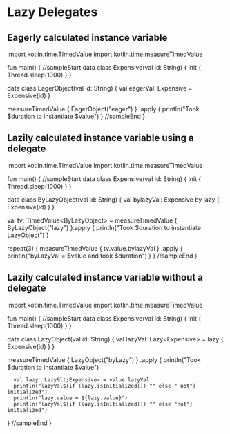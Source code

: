 # Lazy Delegates


## Eagerly calculated instance variable

<div class="kotlin-code">
import kotlin.time.TimedValue
import kotlin.time.measureTimedValue

fun main() {
//sampleStart
  data class Expensive(val id: String)  {
    init {
      Thread.sleep(1000)
    }
  }

  data class EagerObject(val id: String) {
    val eagerVal: Expensive = Expensive(id)
  }

  measureTimedValue { EagerObject("eager") }
    .apply { 
      println("Took $duration to instantiate $value")
  }
//sampleEnd
}
</div>

## Lazily calculated instance variable using a delegate

<div class="kotlin-code">
import kotlin.time.TimedValue
import kotlin.time.measureTimedValue

fun main() {
//sampleStart
  data class Expensive(val id: String) {
    init {
      Thread.sleep(1000)
    }
  }

  data class ByLazyObject(val id: String) {
    val bylazyVal: Expensive by lazy { Expensive(id) }
  }

  val tv: TimedValue&lt;ByLazyObject> = measureTimedValue { ByLazyObject("lazy") }.apply {
    println("Took $duration to instantiate LazyObject")
  }

  repeat(3) {
    measureTimedValue { tv.value.bylazyVal }
      .apply {
        println("byLazyVal = $value and took $duration")
    }
  }
//sampleEnd
}
</div>

## Lazily calculated instance variable without a delegate

<div class="kotlin-code">
import kotlin.time.TimedValue
import kotlin.time.measureTimedValue

fun main() {
//sampleStart
  data class Expensive(val id: String) {
    init {
      Thread.sleep(1000)
    }
  }

  data class LazyObject(val id: String) {
    val lazyVal: Lazy&lt;Expensive> = lazy { Expensive(id) }
  }

  measureTimedValue { LazyObject("byLazy") }
    .apply {
      println("Took $duration to instantiate $value")

      val lazy: Lazy&lt;Expensive> = value.lazyVal
      println("lazyVal${if (lazy.isInitialized()) "" else " not"} initialized")
      println("lazy.value = ${lazy.value}")
      println("lazyVal${if (lazy.isInitialized()) "" else "not"} initialized")
  }
//sampleEnd
}
</div>
